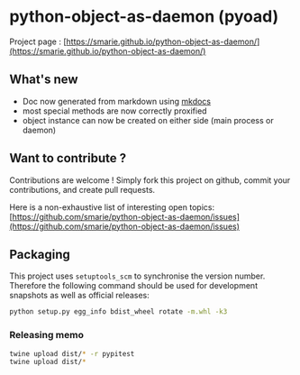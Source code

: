 # python-object-as-daemon (pyoad)

Project page : [https://smarie.github.io/python-object-as-daemon/](https://smarie.github.io/python-object-as-daemon/)

## What's new

* Doc now generated from markdown using [mkdocs](http://www.mkdocs.org/)
* most special methods are now correctly proxified
* object instance can now be created on either side (main process or daemon)

## Want to contribute ?

Contributions are welcome ! Simply fork this project on github, commit your contributions, and create pull requests.

Here is a non-exhaustive list of interesting open topics: [https://github.com/smarie/python-object-as-daemon/issues](https://github.com/smarie/python-object-as-daemon/issues)

## Packaging

This project uses `setuptools_scm` to synchronise the version number. Therefore the following command should be used for development snapshots as well as official releases: 

```bash
python setup.py egg_info bdist_wheel rotate -m.whl -k3
```

### Releasing memo

```bash
twine upload dist/* -r pypitest
twine upload dist/*
```
